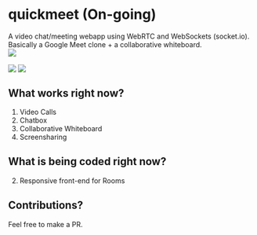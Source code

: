# quickmeet (On-going)
A video chat/meeting webapp using WebRTC and WebSockets (socket.io). Basically a Google Meet clone + a collaborative whiteboard.
<br>
<img align="center" src="https://i.imgur.com/FxgApJU.jpg">

<img align="center" src="https://i.imgur.com/tMAaFpF.jpg">

<img align="center" src="https://i.imgur.com/YvvA08O.jpg">

## What works right now?

1. Video Calls
2. Chatbox
3. Collaborative Whiteboard
4. Screensharing

## What is being coded right now?

2. Responsive front-end for Rooms

## Contributions?

Feel free to make a PR.

